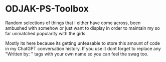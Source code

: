 # ODJAK-PS-Toolbox
Random selections of things that I either have come across, been ambushed with somehow or just want to display in order to maintain my so far unmatched popularity with the girls. 

Mostly its here because its getting unfeasable to store this amount of code in my ChatGPT conversation history. 
If you use it dont forget to replace any "Written by: " tags with your own name so you can feel the swag too. 
